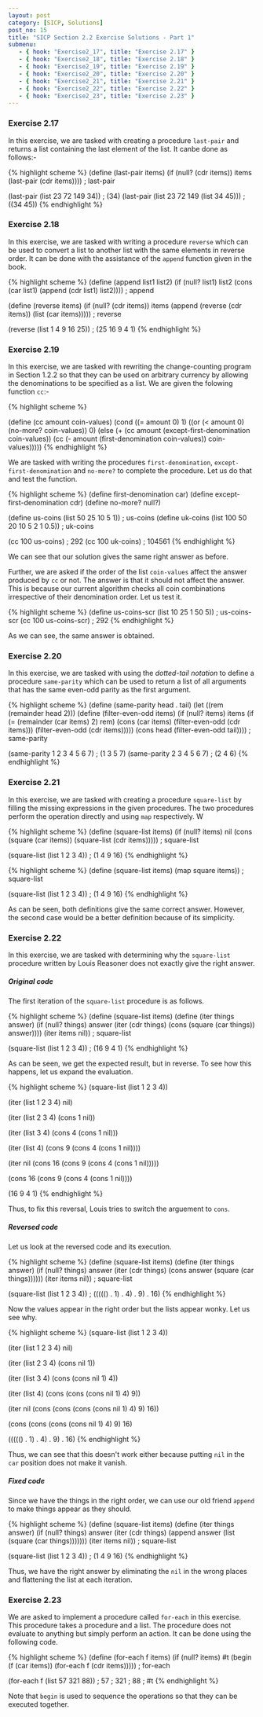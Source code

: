```yaml
---
layout: post
category: [SICP, Solutions]
post_no: 15
title: "SICP Section 2.2 Exercise Solutions - Part 1"
submenu:
   - { hook: "Exercise2_17", title: "Exercise 2.17" }
   - { hook: "Exercise2_18", title: "Exercise 2.18" }
   - { hook: "Exercise2_19", title: "Exercise 2.19" }
   - { hook: "Exercise2_20", title: "Exercise 2.20" }
   - { hook: "Exercise2_21", title: "Exercise 2.21" }
   - { hook: "Exercise2_22", title: "Exercise 2.22" }
   - { hook: "Exercise2_23", title: "Exercise 2.23" }
---
```


### Exercise 2.17<a name="Exercise2_17">&nbsp;</a>

In this exercise, we are tasked with creating a procedure `last-pair` and returns a list containing the last element of the list. It canbe done as follows:-

{% highlight scheme %}
(define (last-pair items)
  (if (null? (cdr items))
      items
	  (last-pair (cdr items))))
; last-pair

(last-pair (list 23 72 149 34))
; (34)
(last-pair (list 23 72 149 (list 34 45)))
; ((34 45))
{% endhighlight %}

<!--excerpt-->

### Exercise 2.18<a name="Exercise2_18">&nbsp;</a>

In this exercise, we are tasked with writing a procedure `reverse` which can be used to convert a list to another list with the same elements in reverse order. It can be done with the assistance of the `append` function given in the book.

{% highlight scheme %}
(define (append list1 list2)
  (if (null? list1)
      list2
      (cons (car list1) 
            (append (cdr list1) 
                    list2))))
; append

(define (reverse items)
  (if (null? (cdr items))
      items
      (append (reverse (cdr items))
              (list (car items)))))
; reverse

(reverse (list 1 4 9 16 25))
; (25 16 9 4 1)
{% endhighlight %}

### Exercise 2.19<a name="Exercise2_19">&nbsp;</a>

In this exercise, we are tasked with rewriting the change-counting program in Section 1.2.2 so that they can be used on arbitrary currency by allowing the denominations to be specified as a list. We are given the folowing function `cc`:-

{% highlight scheme %}


(define (cc amount coin-values)
  (cond ((= amount 0) 
         1)
        ((or (< amount 0) 
             (no-more? coin-values)) 
         0)
        (else
         (+ (cc 
             amount
             (except-first-denomination 
              coin-values))
            (cc 
             (- amount
                (first-denomination 
                 coin-values))
             coin-values)))))
{% endhighlight %}

We are tasked with writing the procedures `first-denomination`, `except-first-denomination` and `no-more?` to complete the procedure. Let us do that and test the function.

{% highlight scheme %}
(define first-denomination car)
(define except-first-denomination cdr)
(define no-more? null?)

(define us-coins 
  (list 50 25 10 5 1))
; us-coins
(define uk-coins 
  (list 100 50 20 10 5 2 1 0.5))
; uk-coins

(cc 100 us-coins)
; 292
(cc 100 uk-coins)
; 104561
{% endhighlight %}

We can see that our solution gives the same right answer as before.

Further, we are asked if the order of the list `coin-values` affect the answer produced by `cc` or not. The answer is that it should not affect the answer. This is because our current algorithm checks all coin combinations irrespective of their denomination order. Let us test it.

{% highlight scheme %}
(define us-coins-scr (list 10 25 1 50 5))
; us-coins-scr
(cc 100 us-coins-scr)
; 292
{% endhighlight %}

As we can see, the same answer is obtained.

### Exercise 2.20<a name="Exercise2_20">&nbsp;</a>

In this exercise, we are tasked with using the *dotted-tail notation* to define a procedure `same-parity` which can be used to return a list of all arguments that has the same even-odd parity as the first argument.

{% highlight scheme %}
(define (same-parity head . tail)
  (let ((rem (remainder head 2)))
    (define (filter-even-odd items)
      (if (null? items)
        items
		(if (= (remainder (car items) 2) rem)
            (cons (car items)
                  (filter-even-odd (cdr items)))
	        (filter-even-odd (cdr items)))))
    (cons head (filter-even-odd tail))))
; same-parity

(same-parity 1 2 3 4 5 6 7)
; (1 3 5 7)
(same-parity 2 3 4 5 6 7)
; (2 4 6)
{% endhighlight %}

### Exercise 2.21<a name="Exercise2_21">&nbsp;</a>

In this exercise, we are tasked with creating a procedure `square-list` by filling the missing expressions in the given procedures. The two procedures perform the operation directly and using `map` respectively. W

{% highlight scheme %}
(define (square-list items)
  (if (null? items)
      nil
      (cons (square (car items)) (square-list (cdr items)))))
; square-list

(square-list (list 1 2 3 4))
; (1 4 9 16)
{% endhighlight %}

{% highlight scheme %}
(define (square-list items)
  (map square items))
; square-list

(square-list (list 1 2 3 4))
; (1 4 9 16)
{% endhighlight %}

As can be seen, both definitions give the same correct answer. However, the second case would be a better definition because of its simplicity.

### Exercise 2.22<a name="Exercise2_22">&nbsp;</a>

In this exercise, we are tasked with determining why the `square-list` procedure written by Louis Reasoner does not exactly give the right answer.

##### Original code

The first iteration of the `square-list` procedure is as follows.

{% highlight scheme %}
(define (square-list items)
  (define (iter things answer)
    (if (null? things)
        answer
        (iter (cdr things)
              (cons (square (car things))
                    answer))))
  (iter items nil))
; square-list

(square-list (list 1 2 3 4))
; (16 9 4 1)
{% endhighlight %}

As can be seen, we get the expected result, but in reverse. To see how this happens, let us expand the evaluation.

{% highlight scheme %}
(square-list (list 1 2 3 4))

(iter (list 1 2 3 4) nil)

(iter (list 2 3 4) (cons 1 nil))

(iter (list 3 4) (cons 4 (cons 1 nil)))

(iter (list 4) (cons 9 (cons 4 (cons 1 nil))))

(iter nil (cons 16 (cons 9 (cons 4 (cons 1 nil)))))

(cons 16 (cons 9 (cons 4 (cons 1 nil))))

(16 9 4 1)
{% endhighlight %}

Thus, to fix this reversal, Louis tries to switch the arguement to `cons`.

##### Reversed code

Let us look at the reversed code and its execution.

{% highlight scheme %}
(define (square-list items)
  (define (iter things answer)
    (if (null? things)
        answer
        (iter (cdr things)
              (cons answer
                    (square 
                     (car things))))))
  (iter items nil))
; square-list

(square-list (list 1 2 3 4))
; ((((() . 1) . 4) . 9) . 16)
{% endhighlight %}

Now the values appear in the right order but the lists appear wonky. Let us see why.

{% highlight scheme %}
(square-list (list 1 2 3 4))

(iter (list 1 2 3 4) nil)

(iter (list 2 3 4) (cons nil 1))

(iter (list 3 4) (cons (cons nil 1) 4))

(iter (list 4) (cons (cons (cons nil 1) 4) 9))

(iter nil (cons (cons (cons (cons nil 1) 4) 9) 16))

(cons (cons (cons (cons nil 1) 4) 9) 16)

((((() . 1) . 4) . 9) . 16)
{% endhighlight %}

Thus, we can see that this doesn't work either because putting `nil` in the `car` position does not make it vanish.

##### Fixed code

Since we have the things in the right order, we can use our old friend `append` to make things appear as they should.

{% highlight scheme %}
(define (square-list items)
  (define (iter things answer)
    (if (null? things)
        answer
        (iter (cdr things)
              (append answer
                    (list (square (car things)))))))
  (iter items nil))
; square-list

(square-list (list 1 2 3 4))
; (1 4 9 16)
{% endhighlight %}

Thus, we have the right answer by eliminating the `nil` in the wrong places and flattening the list at each iteration.

### Exercise 2.23<a name="Exercise2_23">&nbsp;</a>

We are asked to implement a procedure called `for-each` in this exercise. This procedure takes a procedure and a list. The procedure does not evaluate to anything but simply perform an action. It can be done using the following code.

{% highlight scheme %}
(define (for-each f items)
  (if (null? items)
      #t
      (begin (f (car items))
             (for-each f (cdr items)))))
; for-each

(for-each f (list 57 321 88))
; 57
; 321
; 88
; #t
{% endhighlight %}

Note that `begin` is used to sequence the operations so that they can be executed together.
